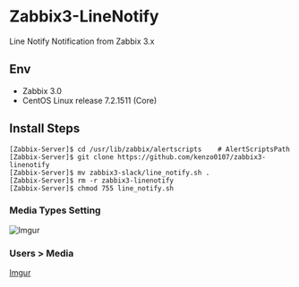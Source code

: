 # Zabbix3-LineNotify
Line Notify Notification from Zabbix 3.x

## Env
- Zabbix 3.0
- CentOS Linux release 7.2.1511 (Core)

## Install Steps

```
[Zabbix-Server]$ cd /usr/lib/zabbix/alertscripts    # AlertScriptsPath
[Zabbix-Server]$ git clone https://github.com/kenzo0107/zabbix3-linenotify
[Zabbix-Server]$ mv zabbix3-slack/line_notify.sh .
[Zabbix-Server]$ rm -r zabbix3-linenotify
[Zabbix-Server]$ chmod 755 line_notify.sh
```

### Media Types Setting
![Imgur](http://i.imgur.com/mE5dEXI.png)

### Users > Media
[Imgur](http://i.imgur.com/ovDFnTq.png)
